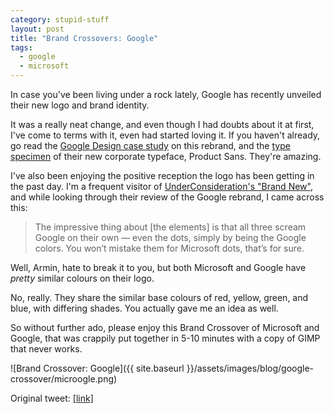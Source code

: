 ```yaml
---
category: stupid-stuff
layout: post
title: "Brand Crossovers: Google"
tags:
  - google
  - microsoft
---
```


In case you've been living under a rock lately, Google has recently unveiled their new logo and brand identity.

It was a really neat change, and even though I had doubts about it at first, I've come to terms with it, even had started loving it. If you haven't already, go read the [Google Design case study](https://design.google.com/articles/evolving-the-google-identity/) on this rebrand, and the [type specimen](https://storage.googleapis.com/g-design/static/product-sans-specimen.pdf) of their new corporate typeface, Product Sans. They're amazing.

I've also been enjoying the positive reception the logo has been getting in the past day. I'm a frequent visitor of [UnderConsideration's "Brand New"](http://www.underconsideration.com/brandnew/), and while looking through their review of the Google rebrand, I came across this:

>The impressive thing about [the elements] is that all three scream Google on their own — even the dots, simply by being the Google colors. You won’t mistake them for Microsoft dots, that’s for sure.

Well, Armin, hate to break it to you, but both Microsoft and Google have *pretty* similar colours on their logo.

No, really. They share the similar base colours of red, yellow, green, and blue, with differing shades. You actually gave me an idea as well.

So without further ado, please enjoy this Brand Crossover of Microsoft and Google, that was crappily put together in 5-10 minutes with a copy of GIMP that never works.

![Brand Crossover: Google]({{ site.baseurl }}/assets/images/blog/google-crossover/microogle.png)

Original tweet: [\[link\]](https://twitter.com/resir014/status/638759027367800832)
